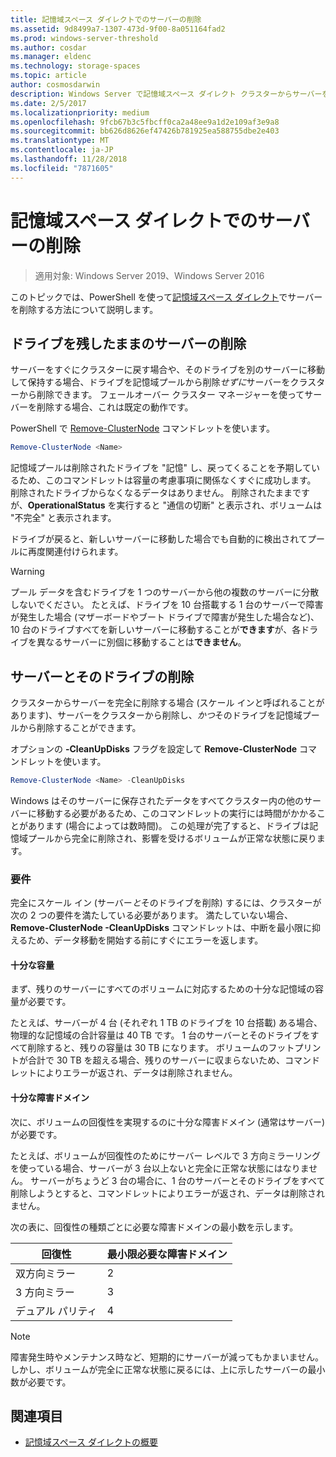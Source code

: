 ```yaml
---
title: 記憶域スペース ダイレクトでのサーバーの削除
ms.assetid: 9d8499a7-1307-473d-9f00-8a051164fad2
ms.prod: windows-server-threshold
ms.author: cosdar
ms.manager: eldenc
ms.technology: storage-spaces
ms.topic: article
author: cosmosdarwin
description: Windows Server で記憶域スペース ダイレクト クラスターからサーバーを削除する方法。
ms.date: 2/5/2017
ms.localizationpriority: medium
ms.openlocfilehash: 9fcb67b3c5fbcff0ca2a48ee9a1d2e109af3e9a8
ms.sourcegitcommit: bb626d8626ef47426b781925ea588755dbe2e403
ms.translationtype: MT
ms.contentlocale: ja-JP
ms.lasthandoff: 11/28/2018
ms.locfileid: "7871605"
---
```

# 記憶域スペース ダイレクトでのサーバーの削除

>適用対象: Windows Server 2019、Windows Server 2016

このトピックでは、PowerShell を使って[記憶域スペース ダイレクト](storage-spaces-direct-overview.md)でサーバーを削除する方法について説明します。

## ドライブを残したままのサーバーの削除

サーバーをすぐにクラスターに戻す場合や、そのドライブを別のサーバーに移動して保持する場合、ドライブを記憶域プールから削除*せずに*サーバーをクラスターから削除できます。 フェールオーバー クラスター マネージャーを使ってサーバーを削除する場合、これは既定の動作です。

PowerShell で [Remove-ClusterNode](https://technet.microsoft.com/library/hh847251.aspx) コマンドレットを使います。

```PowerShell
Remove-ClusterNode <Name>
```

記憶域プールは削除されたドライブを "記憶" し、戻ってくることを予期しているため、このコマンドレットは容量の考慮事項に関係なくすぐに成功します。 削除されたドライブからなくなるデータはありません。 削除されたままですが、**OperationalStatus** を実行すると "通信の切断" と表示され、ボリュームは "不完全" と表示されます。

ドライブが戻ると、新しいサーバーに移動した場合でも自動的に検出されてプールに再度関連付けられます。

   >[!WARNING]
   > プール データを含むドライブを 1 つのサーバーから他の複数のサーバーに分散しないでください。 たとえば、ドライブを 10 台搭載する 1 台のサーバーで障害が発生した場合 (マザーボードやブート ドライブで障害が発生した場合など)、10 台のドライブすべてを新しいサーバーに移動することが**できます**が、各ドライブを異なるサーバーに別個に移動することは**できません**。

## サーバーとそのドライブの削除

クラスターからサーバーを完全に削除する場合 (スケール インと呼ばれることがあります)、サーバーをクラスターから削除し、*かつ*そのドライブを記憶域プールから削除することができます。

オプションの **-CleanUpDisks** フラグを設定して **Remove-ClusterNode** コマンドレットを使います。

```PowerShell
Remove-ClusterNode <Name> -CleanUpDisks
```

Windows はそのサーバーに保存されたデータをすべてクラスター内の他のサーバーに移動する必要があるため、このコマンドレットの実行には時間がかかることがあります (場合によっては数時間)。 この処理が完了すると、ドライブは記憶域プールから完全に削除され、影響を受けるボリュームが正常な状態に戻ります。

### 要件

完全にスケール イン (サーバー*と*そのドライブを削除) するには、クラスターが次の 2 つの要件を満たしている必要があります。 満たしていない場合、**Remove-ClusterNode -CleanUpDisks** コマンドレットは、中断を最小限に抑えるため、データ移動を開始する前にすぐにエラーを返します。

#### 十分な容量

まず、残りのサーバーにすべてのボリュームに対応するための十分な記憶域の容量が必要です。

たとえば、サーバーが 4 台 (それぞれ 1 TB のドライブを 10 台搭載) ある場合、物理的な記憶域の合計容量は 40 TB です。 1 台のサーバーとそのドライブをすべて削除すると、残りの容量は 30 TB になります。 ボリュームのフットプリントが合計で 30 TB を超える場合、残りのサーバーに収まらないため、コマンドレットによりエラーが返され、データは削除されません。

#### 十分な障害ドメイン

次に、ボリュームの回復性を実現するのに十分な障害ドメイン (通常はサーバー) が必要です。

たとえば、ボリュームが回復性のためにサーバー レベルで 3 方向ミラーリングを使っている場合、サーバーが 3 台以上ないと完全に正常な状態にはなりません。 サーバーがちょうど 3 台の場合に、1 台のサーバーとそのドライブをすべて削除しようとすると、コマンドレットによりエラーが返され、データは削除されません。

次の表に、回復性の種類ごとに必要な障害ドメインの最小数を示します。

|    回復性          |    最小限必要な障害ドメイン   |
|------------------------|-------------------------------------|
|    双方向ミラー      |    2                                |
|    3 方向ミラー    |    3                                |
|    デュアル パリティ         |    4                                |

   >[!NOTE]
   > 障害発生時やメンテナンス時など、短期的にサーバーが減ってもかまいません。 しかし、ボリュームが完全に正常な状態に戻るには、上に示したサーバーの最小数が必要です。

## 関連項目

- [記憶域スペース ダイレクトの概要](storage-spaces-direct-overview.md)
